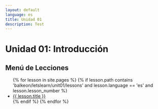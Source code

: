 ```yaml
---
layout: default
language: es
title: Unidad 01
description: Test
---
```


# Unidad 01: Introducción
## Menú de Lecciones

<ul>
  {% for lesson in site.pages %}
    {% if lesson.path contains 'balkeon/letslearn/unit01/lessons' and lesson.language == 'es' and lesson.lesson_number %}
      <li><a href="{{ lesson.url }}">{{ lesson.title }}</a></li>
    {% endif %}
  {% endfor %}
</ul>
